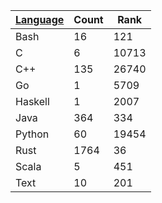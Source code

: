 | [Language](https://kenkoooo.com/atcoder/atcoder-api/v3/user/language_rank?user=kenkoooo) | Count | Rank |
|------------------|-------|------|
| Bash | 16 | 121 |
| C | 6 | 10713 |
| C++ | 135 | 26740 |
| Go | 1 | 5709 |
| Haskell | 1 | 2007 |
| Java | 364 | 334 |
| Python | 60 | 19454 |
| Rust | 1764 | 36 |
| Scala | 5 | 451 |
| Text | 10 | 201 |

